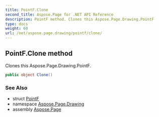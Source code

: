 ```yaml
---
title: PointF.Clone
second_title: Aspose.Page for .NET API Reference
description: PointF method. Clones this Aspose.Page.Drawing.PointF
type: docs
weight: 60
url: /net/aspose.page.drawing/pointf/clone/
---
```

## PointF.Clone method

Clones this Aspose.Page.Drawing.PointF.

```csharp
public object Clone()
```

### See Also

* struct [PointF](../)
* namespace [Aspose.Page.Drawing](../../pointf/)
* assembly [Aspose.Page](../../../)


